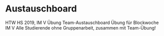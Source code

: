 # Austauschboard
HTW HS 2019, IM V Übung Team-Austauschboard
Übung für Blockwoche IM V
Alle Studierende ohne Gruppenarbeit, zusammen mit Team-Übung!
